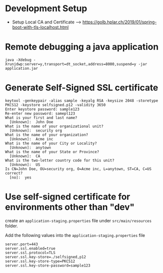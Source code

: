 

# Development Setup

* Setup Local CA and Certificate --> https://golb.hplar.ch/2019/01/spring-boot-with-tls-localhost.html

# Remote debugging a java application

```shell script
java -Xdebug -Xrunjdwp:server=y,transport=dt_socket,address=8000,suspend=y -jar application.jar
```

# Generate Self-Signed SSL certificate
```shell script
keytool -genkeypair -alias sample -keyalg RSA -keysize 2048 -storetype PKCS12 -keystore selfsigned.p12 -validity 3650
Enter keystore password: sample123
Re-enter new password: samepl123
What is your first and last name?
  [Unknown]:  John Doe
What is the name of your organizational unit?
  [Unknown]:  security org
What is the name of your organization?
  [Unknown]:  Acme inc
What is the name of your City or Locality?
  [Unknown]:  anytown
What is the name of your State or Province?
  [Unknown]:  CA
What is the two-letter country code for this unit?
  [Unknown]:  US
Is CN=John Doe, OU=security org, O=Acme inc, L=anytown, ST=CA, C=US correct?
  [no]:  yes
``` 

# Use self-signed certificate for environments other than "dev"

create an ```application-staging.properties``` file under ```src/main/resources``` folder.

Add the following values into the ```application-staging.properties``` file 

```properties
server.port=443
server.ssl.enabled=true
server.ssl.protocol=TLS
server.ssl.key-store=./selfsigned,p12
server.ssl.key-store-type=PKCS12
server.ssl.key-store-password=sample123
```
